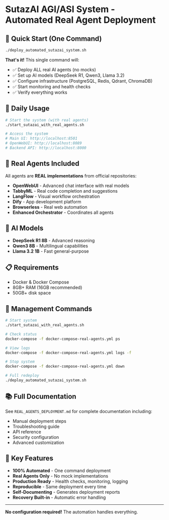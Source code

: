 # SutazAI AGI/ASI System - Automated Real Agent Deployment

## 🎯 Quick Start (One Command)

```bash
./deploy_automated_sutazai_system.sh
```

**That's it!** This single command will:
- ✅ Deploy ALL real AI agents (no mocks)
- ✅ Set up AI models (DeepSeek R1, Qwen3, Llama 3.2)
- ✅ Configure infrastructure (PostgreSQL, Redis, Qdrant, ChromaDB)
- ✅ Start monitoring and health checks
- ✅ Verify everything works

## 🚀 Daily Usage

```bash
# Start the system (with real agents)
./start_sutazai_with_real_agents.sh

# Access the system
# Main UI: http://localhost:8501
# OpenWebUI: http://localhost:8089
# Backend API: http://localhost:8000
```

## 🤖 Real Agents Included

All agents are **REAL implementations** from official repositories:

- **OpenWebUI** - Advanced chat interface with real models
- **TabbyML** - Real code completion and suggestions  
- **LangFlow** - Visual workflow orchestration
- **Dify** - App development platform
- **Browserless** - Real web automation
- **Enhanced Orchestrator** - Coordinates all agents

## 🧠 AI Models

- **DeepSeek R1 8B** - Advanced reasoning
- **Qwen3 8B** - Multilingual capabilities
- **Llama 3.2 1B** - Fast general-purpose

## 📋 Requirements

- Docker & Docker Compose
- 8GB+ RAM (16GB recommended)
- 50GB+ disk space

## 🔧 Management Commands

```bash
# Start system
./start_sutazai_with_real_agents.sh

# Check status
docker-compose -f docker-compose-real-agents.yml ps

# View logs
docker-compose -f docker-compose-real-agents.yml logs -f

# Stop system
docker-compose -f docker-compose-real-agents.yml down

# Full redeploy
./deploy_automated_sutazai_system.sh
```

## 📚 Full Documentation

See `REAL_AGENTS_DEPLOYMENT.md` for complete documentation including:
- Manual deployment steps
- Troubleshooting guide
- API reference
- Security configuration
- Advanced customization

## 🎉 Key Features

- **100% Automated** - One command deployment
- **Real Agents Only** - No mock implementations
- **Production Ready** - Health checks, monitoring, logging
- **Reproducible** - Same deployment every time
- **Self-Documenting** - Generates deployment reports
- **Recovery Built-in** - Automatic error handling

---

**No configuration required!** The automation handles everything.